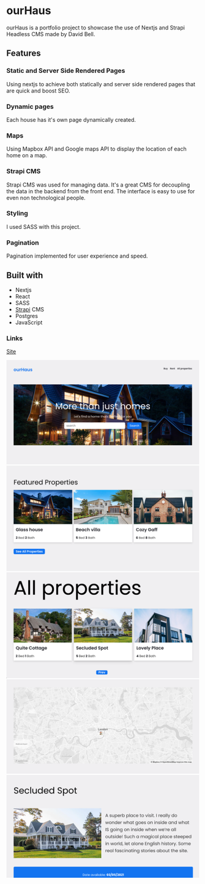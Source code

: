 # ourHaus

ourHaus is a portfolio project to showcase the use of Nextjs and Strapi Headless CMS made by David Bell.

## Features

### Static and Server Side Rendered Pages

Using nextjs to achieve both statically and server side rendered pages that are quick and boost SEO.

### Dynamic pages

Each house has it's own page dynamically created.

### Maps

Using Mapbox API and Google maps API to display the location of each home on a map.

### Strapi CMS

Strapi CMS was used for managing data. It's a great CMS for decoupling the data in the backend from the front end. The interface is easy to use for even non technological people.

### Styling

I used SASS with this project.

### Pagination

Pagination implemented for user experience and speed.

## Built with

- Nextjs
- React
- SASS
- [Strapi](https://strapi.io/) CMS
- Postgres
- JavaScript

### Links

[Site](https://ourhaus.vercel.app/)

![Screenshot 1](/public/s1.png)
![Screenshot 2](/public/s2.png)
![Screenshot 3](/public/s3.png)
![Screenshot 4](/public/s4.png)
![Screenshot 5](/public/s5.png)
